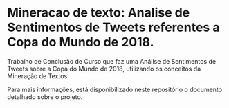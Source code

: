 # Mineracao de texto: Analise de Sentimentos de Tweets referentes a Copa do Mundo de 2018.

Trabalho de Conclusão de Curso que faz uma Análise de Sentimentos de Tweets sobre a Copa do Mundo de 2018, utilizando os conceitos da Mineração de Textos.

Para mais informações, está disponibilizado neste repositório o documento detalhado sobre o projeto.
